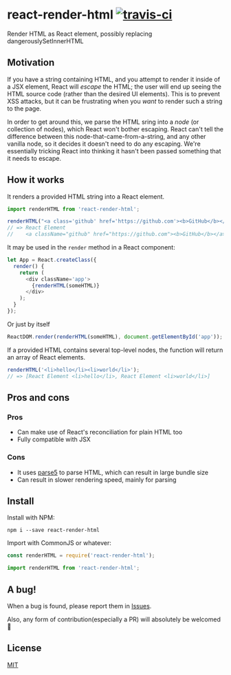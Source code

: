 # react-render-html [![travis-ci](https://travis-ci.org/utatti/react-render-html.svg)](https://travis-ci.org/utatti/react-render-html)

Render HTML as React element, possibly replacing dangerouslySetInnerHTML

## Motivation
If you have a string containing HTML, and you attempt to render it inside of a JSX element, React will _escape_ the HTML; the user will end up seeing the HTML source code (rather than the desired UI elements).  This is to prevent XSS attacks, but it can be frustrating when you _want_ to render such a string to the page.

In order to get around this, we parse the HTML sring into a _node_ (or collection of nodes), which React won't bother escaping.  React can't tell the difference between this node-that-came-from-a-string, and any other vanilla node, so it decides it doesn't need to do any escaping.  We're essentially tricking React into thinking it hasn't been passed something that it needs to escape.


## How it works

It renders a provided HTML string into a React element.

```js
import renderHTML from 'react-render-html';

renderHTML("<a class='github' href='https://github.com'><b>GitHub</b></a>")
// => React Element
//    <a className="github" href="https://github.com"><b>GitHub</b></a>
```

It may be used in the `render` method in a React component:

```js
let App = React.createClass({
  render() {
    return (
      <div className='app'>
        {renderHTML(someHTML)}
      </div>
    );
  }
});
```

Or just by itself
```js
ReactDOM.render(renderHTML(someHTML), document.getElementById('app'));
```

If a provided HTML contains several top-level nodes, the function will return
an array of React elements.

```js
renderHTML('<li>hello</li><li>world</li>');
// => [React Element <li>hello</li>, React Element <li>world</li>]
```

## Pros and cons

### Pros

- Can make use of React's reconciliation for plain HTML too
- Fully compatible with JSX

### Cons

- It uses [parse5](https://github.com/inikulin/parse5) to parse HTML, which can
  result in large bundle size
- Can result in slower rendering speed, mainly for parsing

## Install

Install with NPM:

```
npm i --save react-render-html
```

Import with CommonJS or whatever:

```js
const renderHTML = require('react-render-html');

import renderHTML from 'react-render-html';
```

## A bug!

When a bug is found, please report them in [Issues](https://github.com/utatti/react-render-html/issues).

Also, any form of contribution(especially a PR) will absolutely be welcomed :beers:

## License

[MIT](LICENSE)
